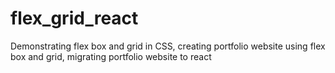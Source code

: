 # flex_grid_react
Demonstrating flex box and grid in CSS, creating portfolio website using flex box and grid, migrating portfolio website to react
